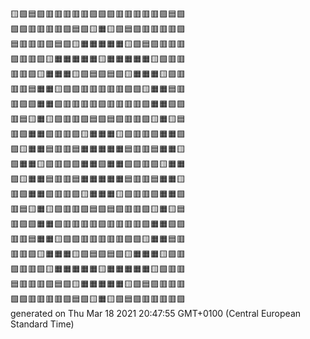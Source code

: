 🟨🟩🟦🟪🟥🟥🟥🟥🟥🟪🟩🟪🟥🟥🟥🟥🟥🟪🟦🟩  
🟩🟪🟥🟥🟥🟥🟪🟦🟩🟨🟧🟨🟩🟦🟪🟥🟥🟥🟥🟪  
🟦🟥🟥🟥🟪🟦🟩🟨🟧🟧🟧🟧🟧🟨🟩🟦🟪🟥🟥🟥  
🟪🟥🟥🟩🟨🟧🟧🟧🟧🟧🟨🟧🟧🟧🟧🟧🟨🟩🟥🟥  
🟥🟥🟪🟨🟧🟧🟧🟨🟩🟦🟪🟦🟩🟨🟧🟧🟧🟨🟪🟥  
🟥🟥🟦🟧🟧🟨🟩🟪🟥🟥🟥🟥🟥🟪🟩🟨🟧🟧🟦🟥  
🟥🟪🟩🟧🟧🟩🟥🟥🟥🟥🟪🟥🟥🟥🟥🟩🟧🟧🟩🟪  
🟥🟦🟨🟧🟨🟪🟥🟥🟪🟦🟩🟦🟪🟥🟥🟪🟨🟧🟨🟦  
🟥🟩🟧🟧🟩🟥🟥🟪🟨🟧🟧🟧🟨🟪🟥🟥🟩🟧🟧🟩  
🟪🟨🟧🟧🟦🟥🟥🟦🟧🟧🟧🟧🟧🟦🟥🟥🟦🟧🟧🟨  
🟩🟧🟧🟨🟪🟥🟪🟩🟧🟧🟩🟧🟧🟩🟪🟥🟪🟨🟧🟧  
🟪🟨🟧🟧🟦🟥🟥🟦🟧🟧🟧🟧🟧🟦🟥🟥🟦🟧🟧🟨  
🟥🟩🟧🟧🟩🟥🟥🟪🟨🟧🟧🟧🟨🟪🟥🟥🟩🟧🟧🟩  
🟥🟦🟨🟧🟨🟪🟥🟥🟪🟦🟩🟦🟪🟥🟥🟪🟨🟧🟨🟦  
🟥🟪🟩🟧🟧🟩🟥🟥🟥🟥🟪🟥🟥🟥🟥🟩🟧🟧🟩🟪  
🟥🟥🟦🟧🟧🟨🟩🟪🟥🟥🟥🟥🟥🟪🟩🟨🟧🟧🟦🟥  
🟥🟥🟪🟨🟧🟧🟧🟨🟩🟦🟪🟦🟩🟨🟧🟧🟧🟨🟪🟥  
🟪🟥🟥🟩🟨🟧🟧🟧🟧🟧🟨🟧🟧🟧🟧🟧🟨🟩🟥🟥  
🟦🟥🟥🟥🟪🟦🟩🟨🟧🟧🟧🟧🟧🟨🟩🟦🟪🟥🟥🟥  
🟩🟪🟥🟥🟥🟥🟪🟦🟩🟨🟧🟨🟩🟦🟪🟥🟥🟥🟥🟪  
generated on Thu Mar 18 2021 20:47:55 GMT+0100 (Central European Standard Time)  
